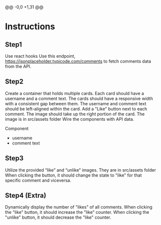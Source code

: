 @@ -0,0 +1,31 @@

# Instructions

## Step1

Use react hooks
Use this endpoint, https://jsonplaceholder.typicode.com/comments to fetch comments data from the API.

## Step2

Create a container that holds multiple cards.
Each card should have a username and a comment text.
The cards should have a responsive width with a consistent gap between them.
The username and comment text should be left-aligned within the card.
Add a "Like" button next to each comment. The image should take up the right portion of the card. The image is in src/assets folder
Wire the components with API data.

Component

- username
- comment text

## Step3

Utilize the provided “like” and “unlike” images. They are in src/assets folder
When clicking the button, it should change the state to "like" for that specific comment and viceversa.

## Step4 (Extra)

Dynamically display the number of "likes" of all comments.
When clicking the "like" button, it should increase the "like" counter.
When clicking the "unlike" button, it should decrease the "like" counter.
